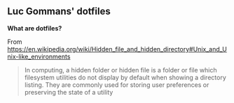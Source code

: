 ## Luc Gommans' dotfiles

**What are dotfiles?**

From <https://en.wikipedia.org/wiki/Hidden_file_and_hidden_directory#Unix_and_Unix-like_environments>

> In computing, a hidden folder or hidden file is a folder or file which filesystem utilities do not display by default when showing a directory listing. They are commonly used for storing user preferences or preserving the state of a utility

